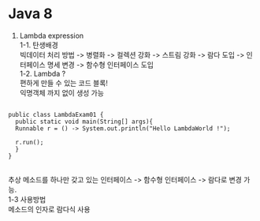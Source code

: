 Java 8
======
1. Lambda expression   
1-1. 탄생배경   
빅데이터 처리 방법 -> 병렬화 -> 컬렉션 강화 -> 스트림 강화 -> 람다 도입 -> 인터페이스 명세 변경 -> 함수형 인터페이스 도입   
1-2. Lambda ?   
편하게 만들 수 있는 코드 블록!   
익명객체 까지 없이 생성 가능   
<pre>
<code>
public class LambdaExam01 {
  public static void main(String[] args){
  Runnable r = () -> System.out.println("Hello LambdaWorld !");
  
  r.run();
  }
}
</code>
</pre>
추상 메소드를 하나만 갖고 있는 인터페이스 -> 함수형 인터페이스 -> 람다로 변경 가능.   
1-3 사용방법   
   메소드의 인자로 람다식 사용
   
